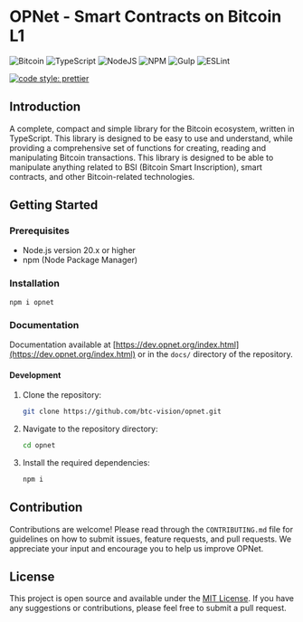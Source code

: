 # OPNet - Smart Contracts on Bitcoin L1

![Bitcoin](https://img.shields.io/badge/Bitcoin-000?style=for-the-badge&logo=bitcoin&logoColor=white)
![TypeScript](https://img.shields.io/badge/TypeScript-007ACC?style=for-the-badge&logo=typescript&logoColor=white)
![NodeJS](https://img.shields.io/badge/Node%20js-339933?style=for-the-badge&logo=nodedotjs&logoColor=white)
![NPM](https://img.shields.io/badge/npm-CB3837?style=for-the-badge&logo=npm&logoColor=white)
![Gulp](https://img.shields.io/badge/GULP-%23CF4647.svg?style=for-the-badge&logo=gulp&logoColor=white)
![ESLint](https://img.shields.io/badge/ESLint-4B3263?style=for-the-badge&logo=eslint&logoColor=white)

[![code style: prettier](https://img.shields.io/badge/code_style-prettier-ff69b4.svg?style=flat-square)](https://github.com/prettier/prettier)

## Introduction

A complete, compact and simple library for the Bitcoin ecosystem, written in
TypeScript. This library is designed to be easy to use and understand, while
providing a comprehensive set of functions for creating, reading and
manipulating Bitcoin transactions. This library is designed to be able to
manipulate anything related to BSI (Bitcoin Smart Inscription), smart contracts,
and other Bitcoin-related technologies.

## Getting Started

### Prerequisites

- Node.js version 20.x or higher
- npm (Node Package Manager)

### Installation

```shell
npm i opnet
```

### Documentation

Documentation available
at [https://dev.opnet.org/index.html](https://dev.opnet.org/index.html) or in
the `docs/` directory of the repository.

#### Development

1. Clone the repository:
   ```bash
   git clone https://github.com/btc-vision/opnet.git
   ```
2. Navigate to the repository directory:
   ```bash
   cd opnet
   ```
3. Install the required dependencies:
   ```bash
   npm i
   ```

## Contribution

Contributions are welcome! Please read through the `CONTRIBUTING.md` file for
guidelines on how to submit issues, feature requests, and pull requests. We
appreciate your input and encourage you to help us improve OPNet.

## License

This project is open source and available under the [MIT License](LICENSE). If
you have any suggestions or contributions, please feel free to submit a pull
request.
